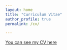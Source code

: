 ```yaml
---
layout: home
title: "Curriculum Vitae"
author_profile: true
permalink: /cv/

---
```

[You can see my CV here](/files/CV_LetingZhang202011.pdf)

